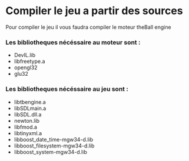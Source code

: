 # Compiler le jeu a partir des sources

Pour compiler le jeu il vous faudra compiler le moteur theBall engine

### Les bibliotheques nécéssaire au moteur sont :

  - DevIL.lib
  - libfreetype.a
  - opengl32
  - glu32

### Les bibliotheques nécéssaire au jeu sont :

  - libtbengine.a
  - libSDLmain.a
  - libSDL.dll.a
  - newton.lib
  - libfmod.a
  - libtinyxml.a
  - libboost_date_time-mgw34-d.lib
  - libboost_filesystem-mgw34-d.lib
  - libboost_system-mgw34-d.lib
